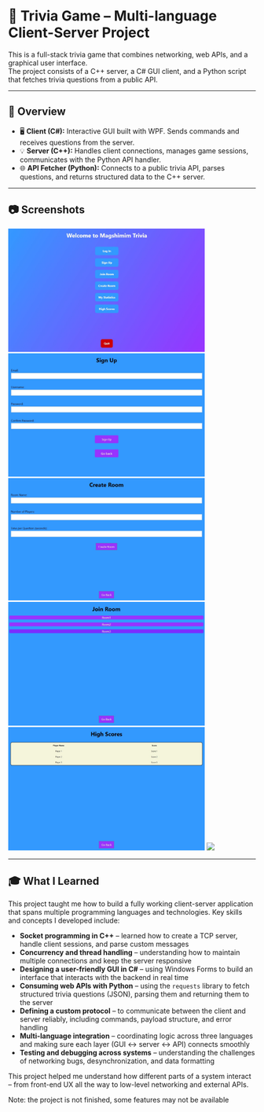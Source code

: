 # 🧠 Trivia Game – Multi-language Client-Server Project

This is a full-stack trivia game that combines networking, web APIs, and a graphical user interface.  
The project consists of a C++ server, a C# GUI client, and a Python script that fetches trivia questions from a public API.

---

## 🎯 Overview

- 🖥️ **Client (C#):** Interactive GUI built with WPF. Sends commands and receives questions from the server.
- 💡 **Server (C++):** Handles client connections, manages game sessions, communicates with the Python API handler.
- 🌐 **API Fetcher (Python):** Connects to a public trivia API, parses questions, and returns structured data to the C++ server.

---

## 📷 Screenshots

<p float="left">
  <img src="screenshots/Menu.jpeg" width="400"/>
  <img src="screenshots/Sign Up.jpeg" width="400"/>
  <img src="screenshots/Create Room.jpeg" width="400"/>
  <img src="screenshots/Join Room.jpeg" width="400"/>
  <img src="screenshots/High Scores.jpeg" width="400"/>
  <img src="screenshots/Sequence diagram Frontend Backend.png" width="400"/>
</p>

---

## 🎓 What I Learned

This project taught me how to build a fully working client-server application that spans multiple programming languages and technologies. Key skills and concepts I developed include:

- **Socket programming in C++** – learned how to create a TCP server, handle client sessions, and parse custom messages
- **Concurrency and thread handling** – understanding how to maintain multiple connections and keep the server responsive
- **Designing a user-friendly GUI in C#** – using Windows Forms to build an interface that interacts with the backend in real time
- **Consuming web APIs with Python** – using the `requests` library to fetch structured trivia questions (JSON), parsing them and returning them to the server
- **Defining a custom protocol** – to communicate between the client and server reliably, including commands, payload structure, and error handling
- **Multi-language integration** – coordinating logic across three languages and making sure each layer (GUI ↔ server ↔ API) connects smoothly
- **Testing and debugging across systems** – understanding the challenges of networking bugs, desynchronization, and data formatting

This project helped me understand how different parts of a system interact – from front-end UX all the way to low-level networking and external APIs.

Note: the project is not finished, some features may not be available
